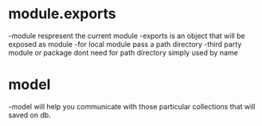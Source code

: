 # module.exports
 -module respresent the current module
 -exports is an object that will be exposed as module
 -for local module pass a path directory
 -third party module or package dont need for path directory simply used by name

# model
 -model will help you communicate with those particular collections that will saved on db.